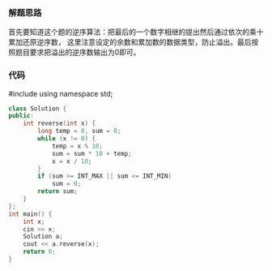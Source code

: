 ### 解题思路
首先要知道这个题的逆序算法：把最后的一个数字相继的提出然后通过依次的乘十累加还原逆序数，
这里注意设定的余数和累加数的数据类型，防止溢出。最后按照题目要求把溢出的逆序数输出为0即可。

### 代码
#include<iostream>
using namespace std;
```cpp
class Solution {
public:
    int reverse(int x) {
        long temp = 0, sum = 0;
        while (x != 0) {
            temp = x % 10;
            sum = sum * 10 + temp;
            x = x / 10;
        }
        if (sum >= INT_MAX || sum <= INT_MIN)
            sum = 0;
        return sum;
    }
};
int main() {
    int x;
    cin >> x;
    Solution a;
    cout << a.reverse(x);
    return 0;
}